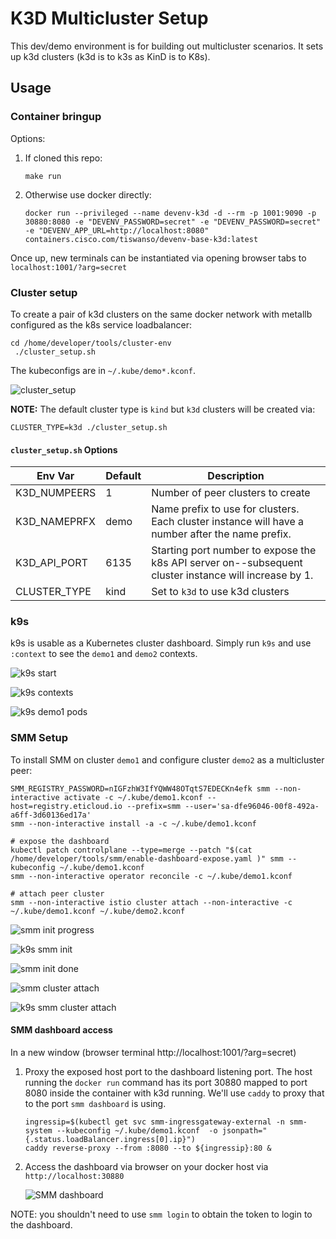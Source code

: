 # K3D Multicluster Setup

This dev/demo environment is for building out multicluster scenarios.  It sets up k3d clusters (k3d is to k3s as KinD is to K8s).

## Usage

### Container bringup

Options:

1.  If cloned this repo:

    ```
    make run
    ```

2.  Otherwise use docker directly:

    ```
    docker run --privileged --name devenv-k3d -d --rm -p 1001:9090 -p 30880:8080 -e "DEVENV_PASSWORD=secret" -e "DEVENV_PASSWORD=secret" -e "DEVENV_APP_URL=http://localhost:8080" containers.cisco.com/tiswanso/devenv-base-k3d:latest
    ```

Once up, new terminals can be instantiated via opening browser tabs to `localhost:1001/?arg=secret`

### Cluster setup

To create a pair of k3d clusters on the same docker network with metallb configured as the k8s service loadbalancer:

```
cd /home/developer/tools/cluster-env
 ./cluster_setup.sh
```

The kubeconfigs are in `~/.kube/demo*.kconf`.

![cluster_setup](images/k3d_setup.png)

**NOTE:** The default cluster type is `kind` but `k3d` clusters will be created via:
```
CLUSTER_TYPE=k3d ./cluster_setup.sh
```

#### `cluster_setup.sh` Options


| Env Var      | Default | Description                                                                                           |
|--------------|---------|-------------------------------------------------------------------------------------------------------  |
| K3D_NUMPEERS | 1       | Number of peer clusters to create                                                                     |
| K3D_NAMEPRFX | demo    | Name prefix to use for clusters.  Each cluster instance will have a number after the name prefix.     |
| K3D_API_PORT | 6135    | Starting port number to expose the k8s API server on--subsequent cluster instance will increase by 1. |
| CLUSTER_TYPE | kind    | Set to `k3d` to use k3d clusters                                                                      |


### k9s

k9s is usable as a Kubernetes cluster dashboard.  Simply run `k9s` and use `:context` to see the `demo1` and `demo2` contexts.

![k9s start](images/k9s_start.png)

![k9s contexts](images/k9s_contexts.png)

![k9s demo1 pods](images/k9s_demo1_pods.png)


### SMM Setup

To install SMM on cluster `demo1` and configure cluster `demo2` as a multicluster peer:

```
SMM_REGISTRY_PASSWORD=nIGFzhW3IfYQWW48OTqtS7EDECKn4efk smm --non-interactive activate -c ~/.kube/demo1.kconf --host=registry.eticloud.io --prefix=smm --user='sa-dfe96046-00f8-492a-a6ff-3d60136ed17a'
smm --non-interactive install -a -c ~/.kube/demo1.kconf

# expose the dashboard
kubectl patch controlplane --type=merge --patch "$(cat /home/developer/tools/smm/enable-dashboard-expose.yaml )" smm --kubeconfig ~/.kube/demo1.kconf
smm --non-interactive operator reconcile -c ~/.kube/demo1.kconf

# attach peer cluster
smm --non-interactive istio cluster attach --non-interactive -c ~/.kube/demo1.kconf ~/.kube/demo2.kconf
```

![smm init progress](images/smm_init.png)

![k9s smm init](images/k9s_demo1_smm_init.png)

![smm init done](images/smm_init_done.png)

![smm cluster attach](images/smm_cluster_attach.png)

![k9s smm cluster attach](images/k9s_smm_cluster_attach.png)

#### SMM dashboard access

In a new window (browser terminal http://localhost:1001/?arg=secret)

1. Proxy the exposed host port to the dashboard listening port.  The host running the `docker run` command has its port
   30880 mapped to port 8080 inside the container with k3d running.  We'll use `caddy` to proxy that to the port
   `smm dashboard` is using.
   
   ```
   ingressip=$(kubectl get svc smm-ingressgateway-external -n smm-system --kubeconfig ~/.kube/demo1.kconf  -o jsonpath="{.status.loadBalancer.ingress[0].ip}")
   caddy reverse-proxy --from :8080 --to ${ingressip}:80 &
   ```

2. Access the dashboard via browser on your docker host via `http://localhost:30880`

   ![SMM dashboard](images/k9s_smm_dash_login.png)

NOTE: you shouldn't need to use `smm login` to obtain the token to login to the dashboard.
